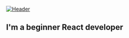 [![Header](https://www.reactiongifs.us/wp-content/uploads/2018/06/uOq5Vqy.gif)](https://www.reactiongifs.us/wp-content/uploads/2018/06/uOq5Vqy.gif)

## I'm a beginner React developer